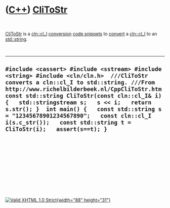



 

 

 

 

 

([C++](Cpp.htm)) [CliToStr](CppCliToStr.htm)
============================================

 

[CliToStr](CppCliToStr.htm) is a [cln::cl\_I](CppCl_I.htm)
[conversion](CppConvert.htm) [code snippets](CppCodeSnippets.htm) to
[convert](CppConvert.htm) a [cln::cl\_I](CppCl_I.htm) to an
[std::string](CppString.htm).

 

  ------------------------------------------------------------------------------------------------------------------------------------------------------------------------------------------------------------------------------------------------------------------------------------------------------------------------------------------------------------------------------------------------------------------------------------------------------
  ` #include <cassert> #include <sstream> #include <string> #include <cln/cln.h>  ///CliToStr converts a cln::cl_I to std::string. ///From http://www.richelbilderbeek.nl/CppCliToStr.htm const std::string CliToStr(const cln::cl_I& i) {   std::stringstream s;   s << i;   return s.str(); }  int main() {   const std::string s = "12345678901234567890";   const cln::cl_I i(s.c_str());   const std::string t = CliToStr(i);   assert(s==t); } `
  ------------------------------------------------------------------------------------------------------------------------------------------------------------------------------------------------------------------------------------------------------------------------------------------------------------------------------------------------------------------------------------------------------------------------------------------------------

 

 

 

 

 





 

[![Valid XHTML 1.0 Strict](valid-xhtml10.png){width="88"
height="31"}](http://validator.w3.org/check?uri=referer)

